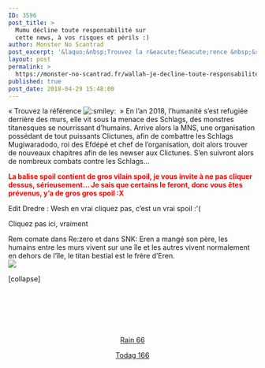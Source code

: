 ```yaml
---
ID: 3596
post_title: >
  Mumu décline toute responsabilité sur
  cette news, à vos risques et périls :)
author: Monster No Scantrad
post_excerpt: '&laquo;&nbsp;Trouvez la r&eacute;f&eacute;rence &nbsp;&raquo; En l&rsquo;an 2018, l&rsquo;humanit&eacute; s&rsquo;est refugi&eacute;e derri&egrave;re des murs, elle vit sous la menace des Schlags, des monstres titanesques se nourrissant d&rsquo;humains. Arrive alors la MNS, une organisation poss&eacute;dant de tout puissants Clictunes, afin de combattre les Schlags Mugiwaradodo, roi des Efd&eacute;p&eacute; et chef de l&rsquo;organisation, doit alors trouver de nouveaux... <div><a href="https://monster-no-scantrad.fr/wallah-je-decline-toute-responsabilite-sur-cette-news-chasse-en-est-le-coupable/">Lire la suite</a></div>'
layout: post
permalink: >
  https://monster-no-scantrad.fr/wallah-je-decline-toute-responsabilite-sur-cette-news-chasse-en-est-le-coupable/
published: true
post_date: 2018-04-29 15:48:00
---
```

<p>« Trouvez la référence <img class="emoji" draggable="false" src="https://united-subs.dearclouds.com/wp-content/uploads/2018/04/124ac446584be0fa1caafa265c2cb18e.txt" alt=":smiley:" />  » En l&rsquo;an 2018, l&rsquo;humanité s&rsquo;est refugiée derrière des murs, elle vit sous la menace des Schlags, des monstres titanesques se nourrissant d&rsquo;humains. Arrive alors la MNS, une organisation possédant de tout puissants Clictunes, afin de combattre les Schlags Mugiwaradodo, roi des Efdépé et chef de l&rsquo;organisation, doit alors trouver de nouveaux chapitres afin de les newser aux Clictunes. S&rsquo;en suivront alors de nombreux combats contre les Schlags&#8230;</p>
<p><span style="color: #ff0000;"><strong>La balise spoil contient de gros vilain spoil, je vous invite à ne pas cliquer dessus, sérieusement&#8230; Je sais que certains le feront, donc vous êtes prévenus, y&rsquo;a de gros gros spoil :X</strong></span></p>
<p>Edit Dredre : Wesh en vrai cliquez pas, c&rsquo;est un vrai spoil :'(</p>

<div class="sp-wrap sp-wrap-green">
<div class="sp-head" title="Expand">
Cliquez pas ici, vraiment
</div>
<div class="sp-body folded">
<p>Rem comate dans Re:zero et dans SNK: Eren a mangé son père, les humains entre les murs vivent sur une île et les autres vivent normalement en dehors de l’île, le titan bestial est le frère d’Eren.<br />
<img src="https://cdn.discordapp.com/attachments/229667710294818828/437653675633016833/spoil.png" /></p>
<div class="spdiv">[collapse]</div>
</div>
</div>

<p>&nbsp;</p>
<p>&nbsp;</p>
<p>&nbsp;</p>
<p style="text-align: center;"><a href="http://www.clictune.com/55EI">Rain 66</a></p>
<p style="text-align: center;"><a href="http://www.clictune.com/55EH">Todag 166</a></p>